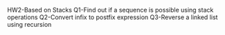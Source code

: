 HW2-Based on Stacks
Q1-Find out if a sequence is possible using stack operations
Q2-Convert infix to postfix expression
Q3-Reverse a linked list using recursion

